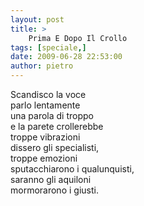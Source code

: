 ```yaml
---
layout: post
title: >
    Prima E Dopo Il Crollo
tags: [speciale,]
date: 2009-06-28 22:53:00
author: pietro
---
```

Scandisco la voce<br/>parlo lentamente<br/>una parola di troppo<br/>e la parete crollerebbe<br/>troppe vibrazioni<br/>dissero gli specialisti,<br/>troppe emozioni<br/>sputacchiarono i qualunquisti,<br/>saranno gli aquiloni<br/>mormorarono i giusti.
